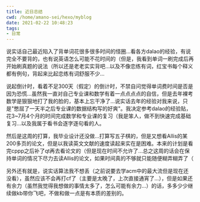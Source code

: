 ```yaml
---
title: 近日总结
cwd: /home/amano-sei/hexo/myblog
date: 2021-02-22 10:48:23
tags:
- 日常
---
```


说实话自己最近陷入了背单词花很多很多时间的怪圈...看各方dalao的经验，有说完全不要背的，也有说英语怎么可能不花时间的（但是，我看到单词一刷完成后再开始刷真题的说法（所以还是老老实实背吧...以及不像恋练有词，红宝书每个释义都有例句，背起来比起恋练有词舒服不少...

说起倒计时，看着不足300天（假定）的倒计时，不禁自问觉得单词费时间是否是因为恐慌...虽然我一直对自己专业课和数学有着一点点点点的自信，但是去年裸考数学是狠狠地打了我的脸的，基本上忘干净了...说实话去年的经验对我来说，只是"憋屈了一天半之后专业课的数据结构写的好爽"。我决定参考dalao的经验贴，花3~7月4个月的时间完成数学和专业课的复习（我是笨人，做不到快速完成基础复习...以及我属于看书会逐字逐句看的人。

然后是这周的打算，我毕业设计还没做...打算写五子棋的，但是又想看Allis的某200多页的论文，但是以我读英文文献的速度读起来实在是困难。本来的计划是看完cppp之后补了qt再去看论文的（但是现在时间不允许了...总之这周的话会在保持单词的情况下尽力去读Allis的论文，如果时间真的不够就只能随便糊弄糊弄了（

另外还有就是，说实话算法我不想丢（之前说要去学acm中的最大流但是现在还没看），虽然应该不会再打cf了（主要是太晚了，上次直接通宵了...），但是如果还有余力（虽然我觉得我想做的事情太多了，怎么可能有余力...）的话，多多少少继续做kb带你飞吧，不做和做一点是有本质的差别的。


